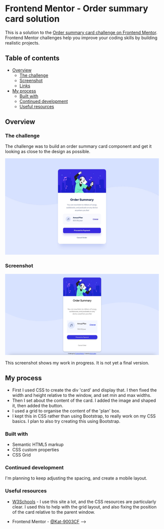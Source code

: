 # Frontend Mentor - Order summary card solution

This is a solution to the [Order summary card challenge on Frontend Mentor](https://www.frontendmentor.io/challenges/order-summary-component-QlPmajDUj). Frontend Mentor challenges help you improve your coding skills by building realistic projects. 

## Table of contents

- [Overview](#overview)
  - [The challenge](#the-challenge)
  - [Screenshot](#screenshot)
  - [Links](#links)
- [My process](#my-process)
  - [Built with](#built-with)
  <!-- - [What I learned](#what-i-learned) -->
  - [Continued development](#continued-development)
  - [Useful resources](#useful-resources)
<!-- - [Author](#author)
- [Acknowledgments](#acknowledgments) -->


## Overview

### The challenge

The challenge was to build an order summary card component and get it looking as close to the design as possible.

![](./design/desktop-design.jpg)

### Screenshot

![](./design/work-in-progress.jpg)

This screenshot shows my work in progress.  It is not yet a final version.


<!-- ### Links

- Solution URL: [Add solution URL here](https://your-solution-url.com)
- Live Site URL: [Add live site URL here](https://your-live-site-url.com) -->

## My process

- First I used CSS to create the div 'card' and display that.  I then fixed the width and height relative to the window, and set min and max widths.
- Then I set about the content of the card.  I added the image and shaped it, then added the button.
- I used a grid to organise the content of the 'plan' box.
- I kept this in CSS rather than using Bootstrap, to really work on my CSS basics.  I plan to also try creating this using Bootstrap.

### Built with

- Semantic HTML5 markup
- CSS custom properties
- CSS Grid
<!-- - Mobile-first workflow
- [React](https://reactjs.org/) - JS library
- [Next.js](https://nextjs.org/) - React framework
- [Styled Components](https://styled-components.com/) - For styles -->


<!-- ### What I learned

Use this section to recap over some of your major learnings while working through this project. Writing these out and providing code samples of areas you want to highlight is a great way to reinforce your own knowledge.

To see how you can add code snippets, see below:

```html
<h1>Some HTML code I'm proud of</h1>
```
```css
.proud-of-this-css {
  color: papayawhip;
}
```
```js
const proudOfThisFunc = () => {
  console.log('🎉')
}
``` -->


### Continued development

I'm planning to keep adjusting the spacing, and create a mobile layout.

### Useful resources

- [W3Schools](https://www.w3schools.com/css/css_grid.asp) - I use this site a lot, and the CSS resources are particularly clear.  I used this to help with the grid layout, and also fixing the position of the card relative to the parent window.


<!-- ## Author

<!-- - Website - [Add your name here](https://www.your-site.com) -->
- Frontend Mentor - [@Kat-9003CF](https://www.frontendmentor.io/profile/Kat-9003CF) -->
<!-- - Twitter - [@yourusername](https://www.twitter.com/yourusername) -->
